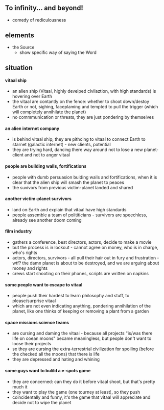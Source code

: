 
## To infinity... and beyond!

- comedy of rediculousness

## elements

- the Source
    - show specific way of saying the Word

## situation

#### vitaal ship

- an alien ship (Vitaal, highly develped civilaztion, with high standards) is hovering over Earth
- the vitaal are contantly on the fence: whether to shoot down/destoy Earth or not, sighing, faceplaming and tempted to pull the trigger (which will completely annihilate the planet)
- no commmunication or threats, they are just pondering by themselves

#### an alien internet company 

- is behind vitaal ship, they are pithcing to vitaal to connect Earth to starnet (galactic internet) - new clients, potential
- they are trying hard, dancing there way around not to lose a new planet-client and not to anger vitaal

#### people are building walls, fortifications

- people with dumb persuasion bulding walls and fortifications, when it is clear that the alien ship will smash the planet to peaces
- the suvivors from previous victim-planet landed and shared

#### another victim-planet survivors

- land on Earth and explain that vitaal have high standards
- people assemble a team of polititicians - survivors are speechless, already see another doom coming

#### film industry

- gathers a conference, best directors, actors, decide to make a movie
- but the process is in lockout - cannot agree on money, who is in charge, who's rights
- actors, directors, survivors - all pull their hair out in fury and frustration - wtf? the damn planet is about to be destroyed, and we are arguing about money and rights
- crews start shooting on their phones, scripts are written on napkins

#### some people want to escape to vitaal

- people push their hardest to learn philosophy and stuff, to please/surprise vitaal
- which are not even indicating anything, pondering annihilation of the planet, like one thinks of keeping or removing a plant from a garden

#### space missions science teams 

- are cursing and daming the vitaal - because all projects "is/was there life on coean moons" became meaningless, but people don't want to loose their projects
- so they are cursing the extra-terrestrial civilization for spoiling (before the checked all the moons) that there is life
- they are depressed and hating and whining

#### some guys want to bulild a e-spots game

- they are concerned: can they do it before vitaal shoot, but that's pretty much it
- they want to play the game (one tourney at least), so they push
- coincidentally and funny, it's the game that vitaal will appreciate and decide not to wipe the planet



